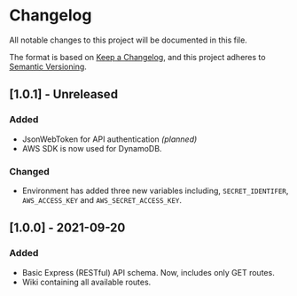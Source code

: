 # Changelog
All notable changes to this project will be documented in this file.

The format is based on [Keep a Changelog](https://keepachangelog.com/en/1.0.0/),
and this project adheres to [Semantic Versioning](https://semver.org/spec/v2.0.0.html).

## [1.0.1] - Unreleased
### Added
- JsonWebToken for API authentication *(planned)*
- AWS SDK is now used for DynamoDB.

### Changed
- Environment has added three new variables including, `SECRET_IDENTIFER`, `AWS_ACCESS_KEY` and `AWS_SECRET_ACCESS_KEY`. 

## [1.0.0] - 2021-09-20
### Added
- Basic Express (RESTful) API schema. Now, includes only GET routes.
- Wiki containing all available routes.